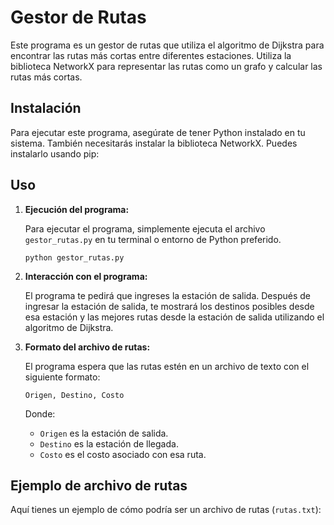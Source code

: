 # Gestor de Rutas

Este programa es un gestor de rutas que utiliza el algoritmo de Dijkstra para encontrar las rutas más cortas entre diferentes estaciones. Utiliza la biblioteca NetworkX para representar las rutas como un grafo y calcular las rutas más cortas.

## Instalación

Para ejecutar este programa, asegúrate de tener Python instalado en tu sistema. También necesitarás instalar la biblioteca NetworkX. Puedes instalarlo usando pip:


## Uso

1. **Ejecución del programa:**

    Para ejecutar el programa, simplemente ejecuta el archivo `gestor_rutas.py` en tu terminal o entorno de Python preferido.

    ```
    python gestor_rutas.py
    ```

2. **Interacción con el programa:**

    El programa te pedirá que ingreses la estación de salida. Después de ingresar la estación de salida, te mostrará los destinos posibles desde esa estación y las mejores rutas desde la estación de salida utilizando el algoritmo de Dijkstra.

3. **Formato del archivo de rutas:**

    El programa espera que las rutas estén en un archivo de texto con el siguiente formato:

    ```
    Origen, Destino, Costo
    ```

    Donde:
    - `Origen` es la estación de salida.
    - `Destino` es la estación de llegada.
    - `Costo` es el costo asociado con esa ruta.

## Ejemplo de archivo de rutas

Aquí tienes un ejemplo de cómo podría ser un archivo de rutas (`rutas.txt`):

